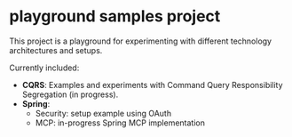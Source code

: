 # playground samples project

This project is a playground for experimenting with different technology architectures and setups.

Currently included:
- **CQRS**: Examples and experiments with Command Query Responsibility Segregation (in progress).
- **Spring**:
  - Security: setup example using OAuth
  - MCP: in-progress Spring MCP implementation

